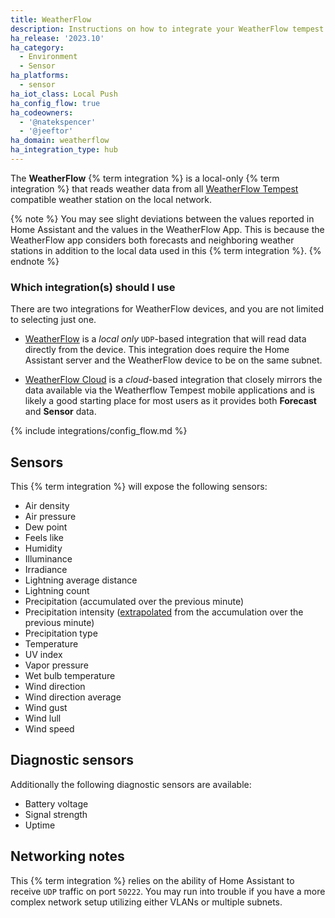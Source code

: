```yaml
---
title: WeatherFlow
description: Instructions on how to integrate your WeatherFlow tempest into Home Assistant.
ha_release: '2023.10'
ha_category:
  - Environment
  - Sensor
ha_platforms:
  - sensor
ha_iot_class: Local Push
ha_config_flow: true
ha_codeowners:
  - '@natekspencer'
  - '@jeeftor'
ha_domain: weatherflow
ha_integration_type: hub
---
```


The **WeatherFlow** {% term integration %} is a local-only {% term integration %} that reads weather data from all [WeatherFlow Tempest](https://weatherflow.com/tempest-weather-system/) compatible weather station on the local network.

{% note %}
You may see slight deviations between the values reported in Home Assistant and the values in the WeatherFlow App. This is because the WeatherFlow app considers both forecasts and neighboring weather stations in addition to the local data used in this {% term integration %}.
{% endnote %}

### Which integration(s) should I use

There are two integrations for WeatherFlow devices, and you are not limited to selecting just one.

- [WeatherFlow](https://www.home-assistant.io/integrations/weatherflow) is a *local only* `UDP`-based integration that will read data directly from the device. This integration does require the Home Assistant server and the WeatherFlow device to be on the same subnet.

-  [WeatherFlow Cloud](https://www.home-assistant.io/integrations/weatherflow_cloud) is a *cloud*-based integration that closely mirrors the data available via the Weatherflow Tempest mobile applications and is likely a good starting place for most users as it provides both **Forecast** and **Sensor** data. 

{% include integrations/config_flow.md %}

## Sensors

This {% term integration %} will expose the following sensors:

- Air density
- Air pressure
- Dew point
- Feels like
- Humidity
- Illuminance
- Irradiance
- Lightning average distance
- Lightning count
- Precipitation (accumulated over the previous minute)
- Precipitation intensity ([extrapolated](https://weatherflow.github.io/Tempest/api/derived-metric-formulas.html#rain-rate) from the accumulation over the previous minute)
- Precipitation type
- Temperature
- UV index
- Vapor pressure
- Wet bulb temperature
- Wind direction
- Wind direction average
- Wind gust
- Wind lull
- Wind speed

## Diagnostic sensors

Additionally the following diagnostic sensors are available:

- Battery voltage
- Signal strength
- Uptime

## Networking notes

This {% term integration %} relies on the ability of Home Assistant to receive `UDP` traffic on port `50222`. You may run into trouble if you have a more complex network setup utilizing either VLANs or multiple subnets.
